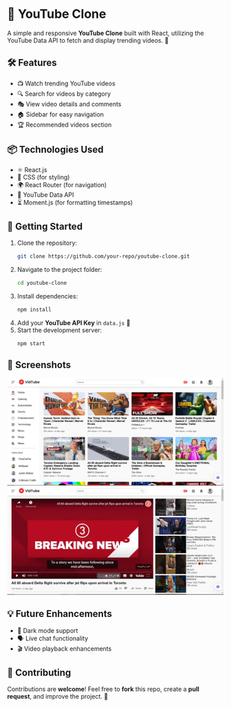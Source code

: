 # 🎥 YouTube Clone

A simple and responsive **YouTube Clone** built with React, utilizing the YouTube Data API to fetch and display trending videos. 🚀

## 🛠️ Features

- 📺 Watch trending YouTube videos
- 🔍 Search for videos by category
- 🎭 View video details and comments
- 🏠 Sidebar for easy navigation
- 🏆 Recommended videos section

## 📦 Technologies Used

- ⚛️ React.js
- 🎨 CSS (for styling)
- 🌍 React Router (for navigation)
- 🔑 YouTube Data API
- ⏳ Moment.js (for formatting timestamps)

## 🚀 Getting Started

1. Clone the repository:
   ```bash
   git clone https://github.com/your-repo/youtube-clone.git
   ```
2. Navigate to the project folder:
   ```bash
   cd youtube-clone
   ```
3. Install dependencies:
   ```bash
   npm install
   ```
4. Add your **YouTube API Key** in `data.js` 📌
5. Start the development server:
   ```bash
   npm start
   ```

## 📸 Screenshots

![Home Page](./screenshots/homepage.png)
![Video Page](./screenshots/video-page.png)

## 💡 Future Enhancements

- 🌟 Dark mode support
- 🗣️ Live chat functionality
- 🎬 Video playback enhancements

## 🤝 Contributing

Contributions are **welcome**! Feel free to **fork** this repo, create a **pull request**, and improve the project. 🎉


